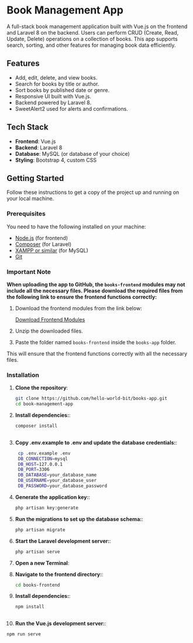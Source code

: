 # Book Management App

A full-stack book management application built with Vue.js on the frontend and Laravel 8 on the backend. Users can perform CRUD (Create, Read, Update, Delete) operations on a collection of books. This app supports search, sorting, and other features for managing book data efficiently.

## Features

- Add, edit, delete, and view books.
- Search for books by title or author.
- Sort books by published date or genre.
- Responsive UI built with Vue.js.
- Backend powered by Laravel 8.
- SweetAlert2 used for alerts and confirmations.

## Tech Stack

- **Frontend**: Vue.js
- **Backend**: Laravel 8
- **Database**: MySQL (or database of your choice)
- **Styling**: Bootstrap 4, custom CSS

## Getting Started

Follow these instructions to get a copy of the project up and running on your local machine.

### Prerequisites

You need to have the following installed on your machine:

- [Node.js](https://nodejs.org/en/) (for frontend)
- [Composer](https://getcomposer.org/) (for Laravel)
- [XAMPP or similar](https://www.apachefriends.org/index.html) (for MySQL)
- [Git](https://git-scm.com/) 

### Important Note

**When uploading the app to GitHub, the `books-frontend` modules may not include all the necessary files. Please download the required files from the following link to ensure the frontend functions correctly:**

1. Download the frontend modules from the link below:
   
   [Download Frontend Modules](https://drive.google.com/file/d/11VjKk4_z3yy9XJA3FyZQg1dfDb-yhkCK/view?usp=sharing)

2. Unzip the downloaded files.

3. Paste the folder named `books-frontend` inside the `books-app` folder.

This will ensure that the frontend functions correctly with all the necessary files.

### Installation

1. **Clone the repository**:

   ```bash
   git clone https://github.com/hello-world-bit/books-app.git
   cd book-management-app

2. **Install dependencies:**:

   ```bash
   composer install
 
3. **Copy .env.example to .env and update the database credentials:**:

   ```bash
    cp .env.example .env   
    DB_CONNECTION=mysql
    DB_HOST=127.0.0.1
    DB_PORT=3306
    DB_DATABASE=your_database_name
    DB_USERNAME=your_database_user
    DB_PASSWORD=your_database_password

4. **Generate the application key:**:

   ```bash
   php artisan key:generate 

5. **Run the migrations to set up the database schema:**:

   ```bash
   php artisan migrate 

6. **Start the Laravel development server:**:

   ```bash
   php artisan serve
   
7. **Open a new Terminal**:
 

8. **Navigate to the frontend directory:**:

   ```bash
   cd books-frontend 

9. **Install dependencies:**:

   ```bash
   npm install
 
10. **Run the Vue.js development server:**:

   ```bash
   npm run serve
